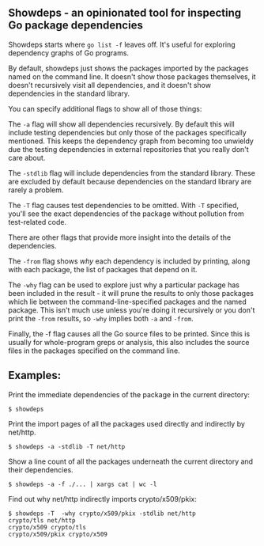 Showdeps - an opinionated tool for inspecting Go package dependencies
----------------

Showdeps starts where `go list -f` leaves off. It's useful for exploring
dependency graphs of Go programs.

By default, showdeps just shows the packages imported by the packages
named on the command line. It doesn't show those packages themselves,
it doesn't recursively visit all dependencies, and it doesn't show
dependencies in the standard library.

You can specify additional flags to show all of those things:

The `-a` flag will show all dependencies recursively.  By default
this will include testing dependencies but only those of the packages
specifically mentioned.  This keeps the dependency graph from becoming
too unwieldy due the testing dependencies in external repositories that
you really don't care about.

The `-stdlib` flag will include dependencies from the standard
library. These are excluded by default because dependencies on the
standard library are rarely a problem.

The `-T` flag causes test dependencies to be omitted.  With `-T`
specified, you'll see the exact dependencies of the package without
pollution from test-related code.

There are other flags that provide more insight into the details of
the dependencies.

The `-from` flag shows *why* each dependency is included by printing,
along with each package, the list of packages that depend on it.

The `-why` flag can be used to explore just why a particular package has
been included in the result - it will prune the results to only those
packages which lie between the command-line-specified packages and the
named package. This isn't much use unless you're doing it recursively
or you don't print the `-from` results, so `-why` implies both `-a` and
`-from`.

Finally, the -f flag causes all the Go source files to be printed.
Since this is usually for whole-program greps or analysis, this also
includes the source files in the packages specified on the command line.


Examples:
--------

Print the immediate dependencies of the package
in the current directory:

	$ showdeps


Print the import pages of all the packages used directly and indirectly by net/http.

	$ showdeps -a -stdlib -T net/http

Show a line count of all the packages underneath
the current directory and their dependencies.

	$ showdeps -a -f ./... | xargs cat | wc -l

Find out why net/http indirectly imports crypto/x509/pkix:

	$ showdeps -T  -why crypto/x509/pkix -stdlib net/http
	crypto/tls net/http
	crypto/x509 crypto/tls
	crypto/x509/pkix crypto/x509
